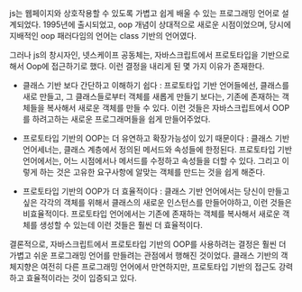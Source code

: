 js는 웹페이지와 상호작용할 수 있도록 가볍고 쉽게 배울 수 있는 프로그래밍 언어로 설계되었다. 1995년에 출시되었고, oop 개념이 상대적으로 새로운 시점이었으며, 당시에 지배적인 oop 패러다임의 언어는 class 기반의 언어였다. 

그러나 js의 창시자인, 넷스케이프 공동체는, 자바스크립트에서 프로토타입을 기반으로해서 Oop에 접근하기로 했다. 이런 결정을 내리게 된 몇 가지 이유가 존재한다.

- 클래스 기반 보다 간단하고 이해하기 쉽다 : 프로토타입 기반 언어들에선, 클래스를 새로 만들고, 그 클래스들로부터 객체를 새롭게 만들기 보다는, 기존에 존재하는 객체들을 복사해서 새로운 객체를 만들 수 있다.  이런 것들은 자바스크립트에서 OOP를 하려고하는 새로운 프로그래머들을 쉽게 만들어주었다. 
    
-  프로토타입 기반의 OOP는 더 유연하고 확장가능성이 있기 때문이다 : 클래스 기반 언어세너는, 클래스 계층에서 정의된 메서드와 속성들에 한정된다. 프로토타입 기반언어에서는, 어느 시점에서나 메서드를 수정하고 속성들을 더할 수 있다. 그리고 이렇게 하는 것은 고유한 요구사항에 알맞는 객체를 만드는 것을 쉽게 해준다. 

- 프로토타입 기반의 OOP가 더 효율적이다 : 클래스 기반 언어에서는 당신이 만들고 싶은 각각의 객체를 위해서 클래스의 새로운 인스턴스를 만들어야하고, 이런 것들은 비효율적이다. 프로토타입 언어에서는 기존에 존재하는 객체를 복사해서 새로운 객체를 생성할 수 있는데 이런 것들은 훨씬 더 효율적이다. 

결론적으로, 자바스크립트에서 프로토타입 기반의 OOP를 사용하려는 결정은 훨씬 더 가볍고 쉬운 프로그래밍 언어를 만들려는 관점에서 행해진 것이었다. 클래스 기반의 객체지향은 여전히 다른 프로그래밍 언어에서 만연하지만, 프로토타입 기반의 접근도 강력하고 효율적이라는 것이 입증되고 있다. 